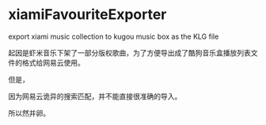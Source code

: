 # xiamiFavouriteExporter
export xiami music collection to kugou music box as the KLG file

起因是虾米音乐下架了一部分版权歌曲，为了方便导出成了酷狗音乐盒播放列表文件的格式给网易云使用。

但是，

因为网易云诡异的搜索匹配，并不能直接很准确的导入。

所以然并卵。
